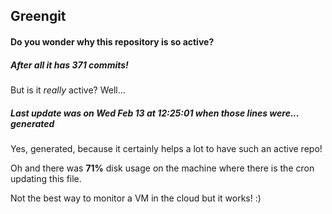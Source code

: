 ## Greengit

#### Do you wonder why this repository is so active?

##### After all it has 371 commits!

But is it *really* active? Well...

##### Last update was on Wed Feb 13 at 12:25:01 when those lines were... generated

Yes, generated, because it certainly helps a lot to have such an active repo!

Oh and there was **71%** disk usage on the machine
where there is the cron updating this file.

Not the best way to monitor a VM in the cloud but it works! :)
